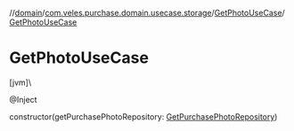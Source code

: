 //[domain](../../../index.md)/[com.veles.purchase.domain.usecase.storage](../index.md)/[GetPhotoUseCase](index.md)/[GetPhotoUseCase](-get-photo-use-case.md)

# GetPhotoUseCase

[jvm]\

@Inject

constructor(getPurchasePhotoRepository: [GetPurchasePhotoRepository](../../com.veles.purchase.domain.repository.purchase/-get-purchase-photo-repository/index.md))
